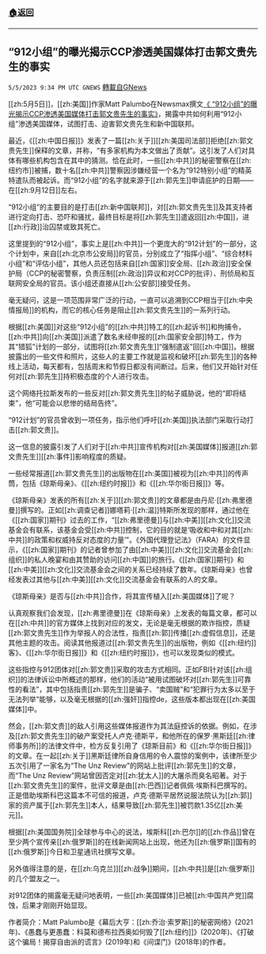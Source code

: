 ###  [:house:返回](README.md)
---


##   “912小组”的曝光揭示CCP渗透美国媒体打击郭文贵先生的事实
`5/5/2023 9:34 PM UTC GNEWS` [轉載自GNews](https://gnews.org/articles/1278394)

[[zh:5月5日]]，[[zh:美国]]作家Matt Palumbo在Newsmax撰文[《 “912小组”的曝光揭示CCP渗透美国媒体打击郭文贵先生的事实》](https://www.newsmax.com/specials-readmore/freemilesguo-lawsuit-china/2023/05/01/id/1118166/)，揭露中共如何利用“912小组”渗透美国媒体，试图打击、迫害郭文贵先生和新中国联邦。

最近，《[[zh:中国日报]]》发表了一篇[[zh:关于]][[zh:美国司法部]]拒绝[[zh:郭文贵先生]]保释的文章，并称，“有多家机构为本文做出了贡献”。这引发了人们对具体有哪些机构包含在其中的猜测。恰在此时，一些[[zh:中共]]的秘密警察在[[zh:纽约市]]被捕，数十名[[zh:中共]]警察因涉嫌经营一个名为“912特别小组”的精英特遣队而被起诉。而“912小组”的名字就来源于[[zh:郭先生]]申请庇护的日期——在[[zh:9月12日]]左右。

“912小组”的主要目的是打击[[zh:新中国联邦]]，对[[zh:郭文贵先生]]及其支持者进行定向打击、恐吓和骚扰，最终目标是将[[zh:郭先生]]遣返回[[zh:中国]]，进[[zh:行政]]治囚禁或致其死亡。

这里提到的“912小组”，事实上是[[zh:中共]]一个更庞大的“912计划”的一部分，这个计划中，来自[[zh:北京市公安局]]的官员，分别成立了“指挥小组”、“综合材料小组”和“评估小组”，其他人员还包括来自[[zh:国家]]安全局、[[zh:政治]]安全保护局（CCP的秘密警察，负责压制[[zh:政治]]异议和对CCP的批评）、刑侦局和互联网安全局的官员。该小组还直接从[[zh:公安部]]接受任务。

毫无疑问，这是一项范围非常广泛的行动，一直可以追溯到CCP相当于[[zh:中央情报局]]的机构，而它的核心任务是阻止[[zh:郭文贵先生]]的一系列行动。

根据[[zh:美国]]对这些“912小组”的[[zh:中共]]特工的[[zh:起诉书]]和拘捕令，[[zh:中共]]向[[zh:美国]]派遣了数名未经申报的[[zh:国家安全部]]特工，作为其“猎狐”计划的一部分，试图将[[zh:郭文贵先生]]“强制遣返”回[[zh:中国]]。根据披露出的一些文件和照片，这些人的主要工作就是监视和破坏[[zh:郭先生]]的各种线上活动，每天都有，包括周末和节假日都没有间断过。后来，他们又开始针对任何对[[zh:郭先生]]持积极态度的个人进行攻击。

这个网络托拉斯发布的一些反对[[zh:郭文贵先生]]的帖子威胁说，他的“即将结束”，他“可能会以悲惨的结局告终”。

“912计划”的官员曾收到一项任务，指示他们呼吁[[zh:美国]]执法部门采取行动打击[[zh:郭文贵]]。

这一信息的披露引发了人们对于[[zh:中共]]宣传机构对[[zh:美国媒体]]报道[[zh:郭文贵先生]][[zh:事件]]影响程度的质疑。

一些经常报道[[zh:郭文贵先生]]的出版物在[[zh:美国]]被视为[[zh:中共]]的传声筒，包括《琼斯母亲》、《[[zh:纽约时报]]》和《[[zh:华尔街日报]]》等。

《琼斯母亲》发表的所有[[zh:关于]][[zh:郭文贵]]的文章都是由丹尼·[[zh:弗里德曼]]撰写的。正如[[zh:调查记者]]娜塔莉·[[zh:温]]特斯所发现的那样，通过他在《[[zh:国家]]期刊》过去的工作，“[[zh:弗里德曼]]与[[zh:中美]][[zh:文化]]交流基金会有联系，该基金会受[[zh:中共]]控制，它的目的就是‘吸收和中和对其[[zh:中共]]的政策和权威持反对态度的力量’”。《外国代理登记法》（FARA）的文件显示，《[[zh:国家]]期刊》的记者曾参加了由[[zh:中美]][[zh:文化]]交流基金会[[zh:组织]]的私人晚宴和由其赞助的访问[[zh:中国]]的旅行。《[[zh:国家]]期刊》和[[zh:中美]][[zh:文化]]交流基金会之间的关系已经持续了数年。《琼斯母亲》也曾经发表过其他与[[zh:中美]][[zh:文化]]交流基金会有联系的人的文章。

《琼斯母亲》是否与[[zh:中共]]合作，将其宣传植入[[zh:美国媒体]]了呢？

认真观察我们会发现，[[zh:弗里德曼]]在《琼斯母亲》上发表的每篇文章，都可以在[[zh:中共]]的官方媒体上找到对应的发文，无论是毫无根据的欺诈指控，质疑[[zh:郭文贵先生]]作为举报人的合法性，指责[[zh:郭]]传播[[zh:虚假信息]]，还是其他主题的攻击。阅读其他报道过[[zh:郭文贵先生]]的出版物，例如《[[zh:纽约]]客》、《[[zh:华尔街日报]]》和《[[zh:纽约时报]]》，也可以发现类似的模式。

这些指控与912团体对[[zh:郭文贵]]采取的攻击方式相同。正如FBI针对该[[zh:组织]]的法律诉讼中所概述的那样，他们的活动“被用试图破坏对[[zh:郭先生]]可靠性的看法”，其中包括指责[[zh:郭先生]]是骗子、“卖国贼”和“犯罪行为太多以至于无法列举”能够，以及毫无根据的[[zh:强奸]]指控de，这些版本都出现在[[zh:美国媒体]]中。

然会，[[zh:郭文贵]]的敌人引用这些媒体报道作为其法庭控诉的依据。例如，在涉及[[zh:郭文贵先生]]的破产案受托人卢克·德斯平，和他所在的保罗·黑斯廷[[zh:律师事务所]]的法律文件中，检方反复引用了《琼斯目前》和《[[zh:华尔街日报]]》的文章。在一起[[zh:关于]]黑斯廷律所自身信用的令人震惊的案例中，该律所至少五次引用了一家名为“The Unz Review”的网站上批评[[zh:郭先生]]的文章，而“The Unz Review”网站曾因否定对[[zh:犹太人]]的大屠杀而臭名昭著。对于[[zh:郭文贵先生]]的案件，批评文章是由[[zh:巴西]]记者佩佩·埃斯科巴撰写的。正是借助埃斯科巴这篇本不可信的报道，卢克·德斯平居然说服法院认为[[zh:郭]]家的资产属于[[zh:郭先生]]本人，结果导致[[zh:郭先生]]被罚款1.35亿[[zh:美元]]。

根据[[zh:美国国务院]]全球参与中心的说法，埃斯科[[zh:巴尔]]的[[zh:作品]]曾在至少两个宣传亲[[zh:俄罗斯]]的在线新闻网站上出现，他还为[[zh:俄罗斯]]国有的[[zh:俄罗斯]]今日和卫星通讯社撰写文章。

另外值得注意的是，在[[zh:乌克兰]][[zh:战争]]期间，[[zh:中共]]是[[zh:俄罗斯]]的几个盟友之一。

对912团体的揭露毫无疑问地表明，一些[[zh:美国媒体]]已被[[zh:中国共产党]]腐蚀，后果才刚刚开始显现。

作者简介：Matt Palumbo是《幕后大亨：[[zh:乔治·索罗斯]]的秘密网络》(2021年)、《愚蠢与更愚蠢：科莫和德布拉西奥如何毁了[[zh:纽约]]》(2020年)、《打破这个骗局！揭穿自由派的谎言》(2019年)和《间谍门》(2018年)的作者。
